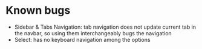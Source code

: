 # Known bugs
- Sidebar & Tabs Navigation: tab navigation does not update current tab in the navbar, so using them interchangeably bugs the navigation
- Select: has no keyboard navigation among the options
